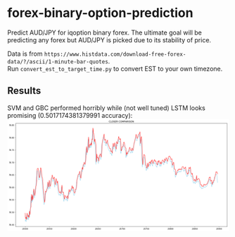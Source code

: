 # forex-binary-option-prediction
Predict AUD/JPY for iqoption binary forex. The ultimate goal will be predicting any forex but AUD/JPY is picked due to its stability of price.

Data is from `https://www.histdata.com/download-free-forex-data/?/ascii/1-minute-bar-quotes`.<br>Run `convert_est_to_target_time.py` to convert EST to your own timezone.

## Results
SVM and GBC performed horribly while (not well tuned) LSTM looks promising (0.5017174381379991 accuracy):
![plot](lstm_result.png)
